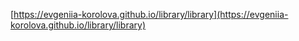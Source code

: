 [https://evgeniia-korolova.github.io/library/library](https://evgeniia-korolova.github.io/library/library)